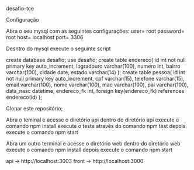 desafio-tce

Configuração

Abra o seu mysql com as seguintes configurações:
user= root
password= root
host= localhost
port= 3306

Desntro do mysql execute o seguinte script

create database desafio;
use desafio;
create table endereco(
id int not null primary key auto_increment,
logradouro varchar(100),
numero int,
bairro varchar(100),
cidade date,
estado varchar(14)
);
create table pessoa(
id int not null primary key auto_increment,
cpf varchar(15),
telefone varchar(15),
email varchar(100),
nome varchar(100),
mae varchar(100),
pai varchar(100),
data_nasc datetime,
endereco_fk int,
foreign key(endereco_fk) references endereco(id)
);

Clonar este repositório;

Abra o teminal e acesse o diretório api
dentro do diretório api execute o comando npm install
execute o teste através do comando npm test
depois execute o comando npm start

Abra um outro terminal e acesse o diretório web
dentro do diretório web execute o comando npm install
depois execute o comando npm start


api -> http://localhost:3003
front -> http://localhost:3000